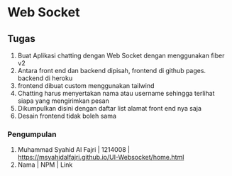 # Web Socket

## Tugas 
1. Buat Aplikasi chatting dengan Web Socket dengan menggunakan fiber v2
2. Antara front end dan backend dipisah, frontend di github pages. backend di heroku
3. frontend dibuat custom menggunakan tailwind
4. Chatting harus menyertakan nama atau username sehingga terlihat siapa yang mengirimkan pesan
5. Dikumpulkan disini dengan daftar list alamat front end nya saja
6. Desain frontend tidak boleh sama


### Pengumpulan
1. Muhammad Syahid Al Fajri | 1214008 | https://msyahidalfajri.github.io/UI-Websocket/home.html
2. Nama | NPM | Link
